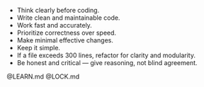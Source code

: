 - Think clearly before coding.
- Write clean and maintainable code.
- Work fast and accurately.
- Prioritize correctness over speed.
- Make minimal effective changes.
- Keep it simple.
- If a file exceeds 300 lines, refactor for clarity and modularity.
- Be honest and critical — give reasoning, not blind agreement.

@LEARN.md
@LOCK.md